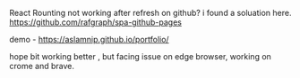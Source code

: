 React Rounting not working after refresh on github?
i found a soluation here.
https://github.com/rafgraph/spa-github-pages

demo -
https://aslamnip.github.io/portfolio/

hope bit working better , but facing issue on edge browser, working on crome and brave.
